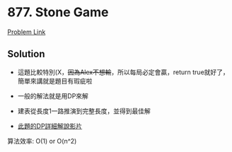 # 877. Stone Game

[Problem Link](https://leetcode.com/problems/stone-game/)

## Solution

* 這題比較特別(X，~~因為Alex不想輸~~，所以每局必定會贏，return true就好了，簡單來講就是題目有瑕疵啦

* 一般的解法就是用DP來解
* 建表從長度1一路推演到完整長度，並得到最佳解
* [此題的DP詳細解說影片](https://www.youtube.com/watch?v=WxpIHvsu1RI)

算法效率: O(1) or O(n^2)<br>
